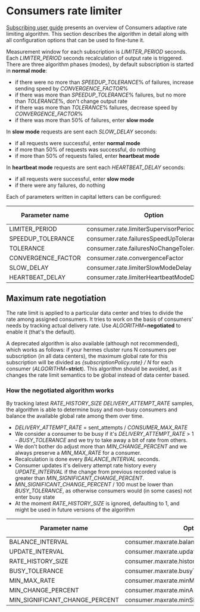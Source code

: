# Consumers rate limiter

[Subscribing user guide](../user/subscribing.md) presents an overview of Consumers adaptive rate limiting algorithm.
This section describes the algorithm in detail along with all configuration options that can be used
to fine-tune it.

Measurement window for each subscription is *LIMITER_PERIOD* seconds. Each *LIMITER_PERIOD* seconds recalculation of
output rate is triggered. There are three algorithm phases (modes), by default subscription is started in **normal mode**:

* if there were no more than *SPEEDUP_TOLERANCE*% of failures, increase sending speed by *CONVERGENCE_FACTOR*%
* if there was more than *SPEEDUP_TOLERANCE*% failures, but no more than *TOLERANCE*%, don't change output rate
* if there was more than *TOLERANCE*% failures, decrease speed by *CONVERGENCE_FACTOR*%
* if there was more than 50% of failures, enter **slow mode**

In **slow mode** requests are sent each *SLOW_DELAY* seconds:

* if all requests were successful, enter **normal mode**
* if more than 50% of requests was successful, do nothing
* if more than 50% of requests failed, enter **heartbeat mode**

In **heartbeat mode** requests are sent each *HEARTBEAT_DELAY* seconds:

* if all requests were successful, enter **slow mode**
* if there were any failures, do nothing

Each of parameters written in capital letters can be configured:

Parameter name     | Option                                          | Default value
------------------ | ----------------------------------------------- | -------------
LIMITER_PERIOD     | consumer.rate.limiterSupervisorPeriod           | 30s
SPEEDUP_TOLERANCE  | consumer.rate.failuresSpeedUpToleranceRatio     | 0.01
TOLERANCE          | consumer.rate.failuresNoChangeToleranceRatio    | 0.05
CONVERGENCE_FACTOR | consumer.rate.convergenceFactor                 | 0.2
SLOW_DELAY         | consumer.rate.limiterSlowModeDelay              | 60s
HEARTBEAT_DELAY    | consumer.rate.limiterHeartbeatModeDelay         | 60s


## Maximum rate negotiation

The rate limit is applied to a particular data center and tries to divide the rate among assigned consumers.
It tries to work on the basis of consumers' needs by tracking actual delivery rate.
Use *ALGORITHM*=**negotiated** to enable it (that's the default).

A deprecated algorithm is also available (although not recommended), which works as follows:
if your hermes cluster runs N consumers per subscription (in all data centers), the maximum global rate
for this subscription will be divided as *{subscriptionPolicy.rate} / N*
for each consumer (*ALGORITHM*=**strict**). This algorithm should be avoided, as it changes the rate limit semantics
to be global instead of data center based.

### How the negotiated algorithm works

By tracking latest *RATE_HISTORY_SIZE* *DELIVERY_ATTEMPT_RATE* samples,
the algorithm is able to determine busy and non-busy consumers and balance the available global rate among them over time.

- *DELIVERY_ATTEMPT_RATE* = sent_attempts / *CONSUMER_MAX_RATE*
- We consider a consumer to be busy if it's *DELIVERY_ATTEMPT_RATE* > 1 - *BUSY_TOLERANCE*
  and we try to take away a bit of rate from others.
- We don't bother do adjust more than *MIN_CHANGE_PERCENT*
  and we always preserve a *MIN_MAX_RATE* for a consumer.
- Recalculation is done every *BALANCE_INTERVAL* seconds.
- Consumer updates it's delivery attempt rate history every *UPDATE_INTERVAL*
  if the change from previous recorded value is greater than *MIN_SIGNIFICANT_CHANGE_PERCENT*.
- *MIN_SIGNIFICANT_CHANGE_PERCENT* / 100 must be lower than *BUSY_TOLERANCE*, as otherwise
  consumers would (in some cases) not enter busy state
- At the moment *RATE_HISTORY_SIZE* is ignored, defaulting to 1,
  and might be used in future versions of the algorithm



Parameter name                 | Option                                          | Default value
------------------------------ | ------------------------------------------------| --------------
BALANCE_INTERVAL               | consumer.maxrate.balanceInterval                | 30s
UPDATE_INTERVAL                | consumer.maxrate.updateInterval                 | 15s
RATE_HISTORY_SIZE              | consumer.maxrate.historySize                    | 1
BUSY_TOLERANCE                 | consumer.maxrate.busyTolerance                  | 0.1
MIN_MAX_RATE                   | consumer.maxrate.minMaxRate                     | 1.0
MIN_CHANGE_PERCENT             | consumer.maxrate.minAllowedChangePercent        | 1.0
MIN_SIGNIFICANT_CHANGE_PERCENT | consumer.maxrate.minSignificantUpdatePercent    | 9.0
